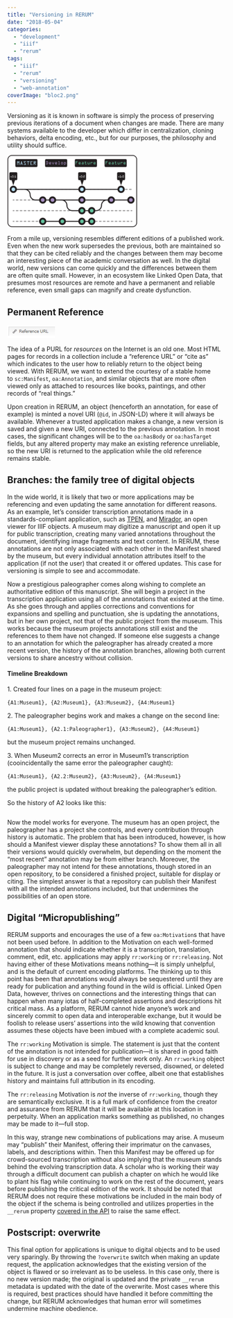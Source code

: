 ```yaml
---
title: "Versioning in RERUM"
date: "2018-05-04"
categories: 
  - "development"
  - "iiif"
  - "rerum"
tags: 
  - "iiif"
  - "rerum"
  - "versioning"
  - "web-annotation"
coverImage: "bloc2.png"
---
```


Versioning as it is known in software is simply the process of preserving previous iterations of a document when changes are made. There are many systems available to the developer which differ in centralization, cloning behaviors, delta encoding, etc., but for our purposes, the philosophy and utility should suffice.

[![](images/versions2-1-300x167.png)](http://ongcdh.org/wp-content/uploads/2018/01/versions2-1.png)

From a mile up, versioning resembles different editions of a published work. Even when the new work supersedes the previous, both are maintained so that they can be cited reliably and the changes between them may become an interesting piece of the academic conversation as well. In the digital world, new versions can come quickly and the differences between them are often quite small. However, in an ecosystem like Linked Open Data, that presumes most resources are remote and have a permanent and reliable reference, even small gaps can magnify and create dysfunction.

## Permanent Reference

![](images/refurl.png)

The idea of a PURL for _resources_ on the Internet is an old one. Most HTML pages for records in a collection include a “reference URL” or “cite as” which indicates to the user how to reliably return to the object being viewed. With RERUM, we want to extend the courtesy of a stable home to `sc:Manifest`, `oa:Annotation`, and similar objects that are more often viewed only as attached to resources like books, paintings, and other records of “real things.”

Upon creation in RERUM, an object (henceforth an annotation, for ease of example) is minted a novel URI (`@id`, in JSON-LD) where it will always be available. Whenever a trusted application makes a change, a new version is saved and given a new URI, connected to the previous annotation. In most cases, the significant changes will be to the `oa:hasBody` or `oa:hasTarget` fields, but any altered property may make an existing reference unreliable, so the new URI is returned to the application while the old reference remains stable.

## Branches: the family tree of digital objects

In the wide world, it is likely that two or more applications may be referencing and even updating the same annotation for different reasons. As an example, let’s consider transcription annotations made in a standards-compliant application, such as [TPEN](http://t-pen.org/), and [Mirador](http://projectmirador.org/), an open viewer for IIIF objects. A museum may digitize a manuscript and open it up for public transcription, creating many varied annotations throughout the document, identifying image fragments and text content. In RERUM, these annotations are not only associated with each other in the Manifest shared by the museum, but every individual annotation attributes itself to the application (if not the user) that created it or offered updates. This case for versioning is simple to see and accommodate.

Now a prestigious paleographer comes along wishing to complete an authoritative edition of this manuscript. She will begin a project in the transcription application using all of the annotations that existed at the time. As she goes through and applies corrections and conventions for expansions and spelling and punctuation, she is updating the annotations, but in her own project, not that of the public project from the museum. This works because the museum projects annotations still exist and the references to them have not changed. If someone else suggests a change to an annotation for which the paleographer has already created a more recent version, the history of the annotation branches, allowing both current versions to share ancestry without collision.

#### Timeline Breakdown

1\. Created four lines on a page in the museum project:

```
{A1:Museum1}, {A2:Museum1}, {A3:Museum2}, {A4:Museum1}
```

2\. The paleographer begins work and makes a change on the second line:

```
{A1:Museum1}, {A2.1:Paleographer1}, {A3:Museum2}, {A4:Museum1}
```

but the museum project remains unchanged.

3\. When Museum2 corrects an error in Museum1’s transcription (cooincidentally the same error the paleographer caught):

```
{A1:Museum1}, {A2.2:Museum2}, {A3:Museum2}, {A4:Museum1}
```

the public project is updated without breaking the paleographer’s edition.

So the history of A2 looks like this:

```monospaced

```

Now the model works for everyone. The museum has an open project, the paleographer has a project she controls, and every contribution through history is automatic. The problem that has been introduced, however, is how should a Manifest viewer display these annotations? To show them all in all their versions would quickly overwhelm, but depending on the moment the “most recent” annotation may be from either branch. Moreover, the paleographer may not intend for these annotations, though stored in an open repository, to be considered a finished project, suitable for display or citing. The simplest answer is that a repository can publish their Manifest with all the intended annotations included, but that undermines the possibilities of an open store.

## Digital “Micropublishing”

RERUM supports and encourages the use of a few `oa:Motivation`s that have not been used before. In addition to the Motivation on each well-formed annotation that should indicate whether it is a transcription, translation, comment, edit, etc. applications may apply `rr:working` or `rr:releasing`. Not having either of these Motivations means nothing—it is simply unhelpful, and is the default of current encoding platforms. The thinking up to this point has been that annotations would always be sequestered until they are ready for publication and anything found in the wild is official. Linked Open Data, however, thrives on connections and the interesting things that can happen when many iotas of half-completed assertions and descriptions hit critical mass. As a platform, RERUM cannot hide anyone’s work and sincerely commit to open data and interoperable exchange, but it would be foolish to release users’ assertions into the wild knowing that convention assumes these objects have been imbued with a complete academic soul.

The `rr:working` Motivation is simple. The statement is just that the content of the annotation is not intended for publication—it is shared in good faith for use in discovery or as a seed for further work only. An `rr:working` object is subject to change and may be completely reversed, disowned, or deleted in the future. It is just a conversation over coffee, albeit one that establishes history and maintains full attribution in its encoding.

The `rr:releasing` Motivation is _not_ the inverse of `rr:working`, though they are semantically exclusive. It is a full mark of confidence from the creator and assurance from RERUM that it will be available at this location in perpetuity. When an application marks something as published, no changes may be made to it—full stop.

In this way, strange new combinations of publications may arise. A museum may “publish” their Manifest, offering their imprimatur on the canvases, labels, and descriptions within. Then this Manifest may be offered up for crowd-sourced transcription without also implying that the museum stands behind the evolving transcription data. A scholar who is working their way through a difficult document can publish a chapter on which he would like to plant his flag while continuing to work on the rest of the document, years before publishing the critical edition of the work. It should be noted that RERUM does not require these motivations be included in the main body of the object if the schema is being controlled and utilizes properties in the `__rerum` property [covered in the API](http://rerum.io/web/#/api) to raise the same effect.

## Postscript: overwrite

This final option for applications is unique to digital objects and to be used very sparingly. By throwing the `?overwrite` switch when making an update request, the application acknowledges that the existing version of the object is flawed or so irrelevant as to be useless. In this case only, there is no new version made; the original is updated and the private `__rerum` metadata is updated with the date of the overwrite. Most cases where this is required, best practices should have handled it before committing the change, but RERUM acknowledges that human error will sometimes undermine machine obedience.
